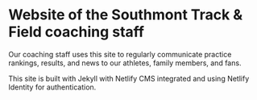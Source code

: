 # Website of the Southmont Track & Field coaching staff

Our coaching staff uses this site to regularly communicate practice rankings, results, and news to our athletes, family members, and fans.

This site is built with Jekyll with Netlify CMS integrated and using Netlify Identity for
authentication.
